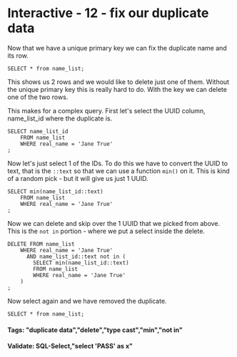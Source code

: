 



<style>
.pagebreak { page-break-before: always; }
.half { height: 200px; }
</style>








# Interactive - 12 - fix our duplicate data

Now that we have a unique primary key we can fix the duplicate name and its row.

```
SELECT * from name_list;

```

This shows us 2 rows and we would like to delete just one of them.  Without the unique
primary key this is really hard to do.  With the key we can delete one of the two rows.

This makes for a complex query.   First let's select the UUID column, name_list_id
where the duplicate is.


```
SELECT name_list_id
	FROM name_list 
	WHERE real_name = 'Jane True'
;

```

Now let's just select 1 of the IDs. To do this we have to convert the UUID to text,
that is the `::text` so that we can use a function `min()` on it.  This is kind of
a random pick - but it will give us just 1 UUID.


```
SELECT min(name_list_id::text)
	FROM name_list 
	WHERE real_name = 'Jane True'
;

```

Now we can delete and skip over the 1 UUID that we picked from above.  This is
the `not in` portion - where we put a select inside the delete.


```
DELETE FROM name_list
	WHERE real_name = 'Jane True'
	  AND name_list_id::text not in (
		SELECT min(name_list_id::text)
		FROM name_list 
		WHERE real_name = 'Jane True'
	)
;

```

Now select again and we have removed the duplicate.

```
SELECT * from name_list;

```

#### Tags: "duplicate data","delete","type cast","min","not in"

#### Validate: SQL-Select,"select 'PASS' as x"
